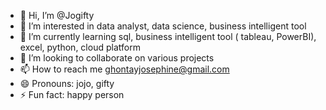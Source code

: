 - 👋 Hi, I’m @Jogifty
- 👀 I’m interested in data analyst, data science, business intelligent tool
- 🌱 I’m currently learning sql, business intelligent tool ( tableau, PowerBI), excel, python, cloud platform
- 💞️ I’m looking to collaborate on various projects 
- 📫 How to reach me ghontayjosephine@gmail.com
- 😄 Pronouns: jojo, gifty
- ⚡ Fun fact: happy person

<!---
Jogifty/Jogifty is a ✨ special ✨ repository because its `README.md` (this file) appears on your GitHub profile.
You can click the Preview link to take a look at your changes.
--->
